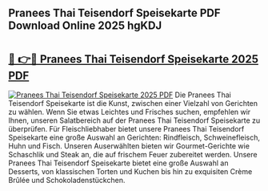 ## Pranees Thai Teisendorf Speisekarte PDF Download Online 2025 hgKDJ

# <h2><a href="http://gccj3l.nevu.top/?p=Pranees+Thai+Teisendorf+Speisekarte">🔗 👉🔴 Pranees Thai Teisendorf Speisekarte 2025 PDF</a></h2>

[![Pranees Thai Teisendorf Speisekarte 2025 PDF](https://i.imgur.com/dBaPXMq.png)](http://gccj3l.nevu.top/?p=Pranees+Thai+Teisendorf+Speisekarte)
Die Pranees Thai Teisendorf Speisekarte ist die Kunst, zwischen einer Vielzahl von Gerichten zu wählen. Wenn Sie etwas Leichtes und Frisches suchen, empfehlen wir Ihnen, unseren Salatbereich auf der Pranees Thai Teisendorf Speisekarte zu überprüfen. Für Fleischliebhaber bietet unsere Pranees Thai Teisendorf Speisekarte eine große Auswahl an Gerichten: Rindfleisch, Schweinefleisch, Huhn und Fisch. Unseren Auserwählten bieten wir Gourmet-Gerichte wie Schaschlik und Steak an, die auf frischem Feuer zubereitet werden. Unsere Pranees Thai Teisendorf Speisekarte bietet eine große Auswahl an Desserts, von klassischen Torten und Kuchen bis hin zu exquisiten Crème Brûlée und Schokoladenstückchen.
